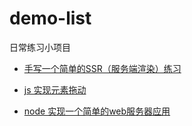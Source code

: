 # demo-list
日常练习小项目

- [手写一个简单的SSR（服务端渲染）练习](./SSR)

- [js 实现元素拖动](./Drag_Drop-Demo)
- [node 实现一个简单的web服务器应用](./web-server-node)
